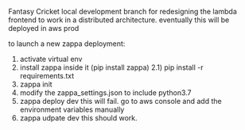 Fantasy Cricket
local development branch for redesigning the lambda frontend 
to work in a distributed architecture. 
eventually this will be deployed in aws prod 

to launch a new zappa deployment: 
1) activate virtual env 
2) install zappa inside it (pip install zappa) 
2.1) pip install -r requirements.txt 
3) zappa init  
4) modify the zappa_settings.json to include python3.7 
5) zappa deploy dev 
this will fail. 
go to aws console and add the environment variables manually 
6) zappa udpate dev 
this should work. 
